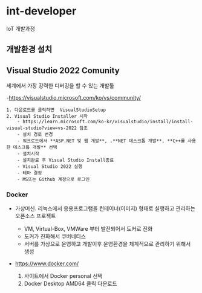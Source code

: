 # int-developer
IoT 개발과정

## 개발환경 설치

## Visual Studio 2022 Comunity

세계에서 가장 강력한 디버깅을 할 수 있는 개발툴

-https://visualstudio.microsoft.com/ko/vs/community/

    1. 다운로드를 클릭하면  VisualStudioSetup
    2. Visual Studio Installer 시작
        - https://learn.microsoft.com/ko-kr/visualstudio/install/install-visual-studio?view=vs-2022 참조
        - 설치 경로 변경
        - 워크로드에서 **ASP.NET 및 웹 개발**, .**NET 데스크톱 개발**, **C++를 사용한 데스크톱 개발** 선택
        - 설치시작
        - 설치완료 후 Visual Studio Install종료
        - Visual Studio 2022 실행
        - 테마 결정
        - MS또는 Github 계정으로 로그인

### Docker
- 가상머신. 리눅스에서 응용프로그램을 컨테이너(이미지) 형태로 실행하고 관리하는 오픈소스 프로젝트
    - VM, Virtual-Box, VMWare 부터 발전되어서 도커로 진화
    - 도커가 진화해서 쿠버네티스
    - 서버를 가상으로 운영하고 개발이후 운영환경을 체계적으로 관리하기 위해서 생성


- https://www.docker.com/
    1. 사이트에서 Docker personal 선택
    2. Docker Desktop AMD64 클릭 다운로드